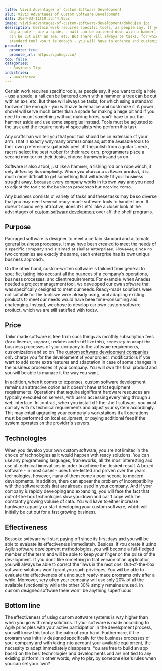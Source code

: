 ```yaml
---
title: Vivid Advantages of Custom Software Development
slug: Vivid Advantages of Custom Software Development
date: 2024-03-11T10:33:44.957Z
image: vivid-advantages-of-custom-software-development/dokdujzn.jpg
description: Certain work requires specific tools, as people say. If you want to
  dig a hole - use a spade, a nail can be battered down with a hammer, a tree
  can be cut with an axe, etc. But there will always be tasks, for which using a
  standard tool won't be enough - you will have to enhance and customize it.
promote:
  promote: true
  promote_url: https://gohugo.io/
top: false
categories:
  - Business Tips
industries:
  - Healthcare
---
```


Certain work requires specific tools, as people say. If you want to dig a hole - use a spade, a nail can be battered down with a hammer, a tree can be cut with an axe, etc. But there will always be tasks, for which using a standard tool won't be enough - you will have to enhance and customize it. A power shovel will serve much better than a spade for making a huge pit and if you need to mount something without making holes, you'll have to put the hammer aside and use some superglue instead. Tools must be adjusted to the task and the requirements of specialists who perform this task.

Any craftsman will tell you that your tool should be an extension of your arm. That is exactly why many professionals adjust the available tools to their own preferences: guitarists peel off the polish from a guitar's neck, racers select the best rubber for their race cars, programmers place a second monitor on their desks, choose frameworks and so on.

Software is also a tool, just like a hammer, a fishing rod or a rope winch, it only differs by its complexity. When you choose a software product, it is much more difficult to get something that will ideally fit your business straight away, because every company works in its own way and you need to adjust the tools to the business processes but not vice versa.

Any business consists of variety of tasks and these tasks may be so diverse that you may need several ready-made software tools to handle them. It doesn't sound very attractive, does it? Let's take a closer look at the advantages of <a href="https://anadea.info/services/custom-software-development" target="_blank">custom software development</a> over off-the-shelf programs.

## Purpose

Packaged software is designed to meet a certain standard and automate general business processes. It may have been created to meet the needs of a specific company and is aimed at similar enterprises. However, since no two companies are exactly the same, each enterprise has its own unique business approach.

On the other hand, custom-written software is tailored from general to specific, taking into account all the nuances of a company's operations, business processes, and client requirements. For example, when Anadea needed a project management tool, we developed our own software that was specifically designed to meet our needs. Ready-made solutions were not suitable for the tools we were already using, and adapting existing products to meet our needs would have been time-consuming and challenging. Instead, we chose to develop our own custom software product, which we are still satisfied with today.

## Price

Tailor made software is free from such things as monthly subscription fees (for a license, support, updates and stuff like this), necessity to adapt the business processes of your company to the software requirements, customization and so on. The <a href="https://www.designrush.com/agency/software-development" target="_blank">custom software development companies</a> only charge you for the development of your project, modifications if you want to add some extra features and adaptation in case of some changes in the business processes of your company. You will own the final product and you will be able to manage it the way you want.

In addition, when it comes to expenses, custom software development remains an attractive option as it doesn't have strict equipment requirements. Operations that require significant hardware resources are typically executed on servers, with users accessing everything through a web interface. In contrast, when you install off-the-shelf software, you must comply with its technical requirements and adjust your system accordingly. This may entail upgrading your company's workstations if all operations must be performed on local equipment, or paying additional fees if the system operates on the provider's servers.

## Technologies

When you develop your own custom software, you are not limited in the choice of technologies as it would happen with ready solutions. You can use any programming languages, frameworks, all the most interesting and useful technical innovations in order to achieve the desired result. A boxed software - in most cases - uses  time-tested and proven over the years technologies, however, many of them come a poor second to modern developments. In addition, there can appear the problem of incompatibility with the software tools that are already used in your company. And if your company is rapidly developing and expanding, you will face the fact that out-of-the-box technologies slow you down and can't cope with the constantly growing volume of data. You will have to either increase hardware capacity or start developing your custom software, which will initially be cut out for a fast growing business.

## Effectiveness

Bespoke software will start paying off since its first days and you will be able to evaluate its effectiveness immediately. Besides, if you create it using Agile software development methodologies, you will become a full-fledged member of the team and will be able to keep your finger on the pulse of the development. If you don't like something in that version of an application, you will always be able to correct the flaws in the next one. Out-of-the-box software solutions won't grant you such privileges. You will be able to evaluate the effectiveness of using such ready-made programs only after a while. Moreover, very often your company will use only 20% of all the available  functionality while the other 80% simply remains unused. In custom designed software there won't be anything superfluous.

## Bottom line

The effectiveness of using custom software systems is way higher than when you go with ready solutions. If your software is made according to Agile principles with your active participation in the development process, you will know this tool as the palm of your hand. Furthermore, if the program was initially designed specifically for the business processes of your company and with taking into account your available equipment, the necessity to adapt immediately disappears. You are free to build an app based on the best technologies and developments and are not tied to any existing platform. In other words, why to play by someone else's rules when you can set your own?
